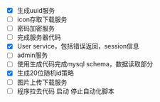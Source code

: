 * [x] 生成uuid服务
* [ ] icon存取下载服务
* [ ] 密码加密服务
* [ ] 完成服务器代码
* [x] User service，包括错误返回，session信息
* [ ] admin服务
* [ ] 使用生成代码完成mysql schema，数据读取部分
* [x] 生成20位随机id策略
* [ ] 图片上传下载服务
* [ ] 程序拉去代码 启动 停止自动化脚本